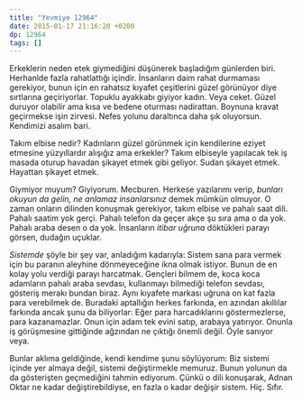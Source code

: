```yaml
---
title: "Yevmiye 12964"
date: 2015-01-17 21:16:20 +0200
dp: 12964
tags: []
---
```


Erkeklerin neden etek giymediğini düşünerek başladığım günlerden
biri. Herhanlde fazla rahatlattığı içindir. İnsanların daim rahat
durmaması gerekiyor, bunun için en rahatsız kıyafet çeşitlerini güzel
görünüyor diye sırtlarına geçiriyorlar. Topuklu ayakkabı giyiyor
kadın. Veya ceket. Güzel duruyor olabilir ama kısa ve bedene oturması
nadirattan. Boynuna kravat geçirmekse işin zirvesi. Nefes yolunu
daraltınca daha şık oluyorsun. Kendimizi asalım bari.

Takım elbise nedir? Kadınların güzel görünmek için kendilerine eziyet
etmesine yüzyıllardır alışığız ama erkekler? Takım elbiseyle yapılacak
tek iş masada oturup havadan şikayet etmek gibi geliyor. Sudan şikayet
etmek. Hayattan şikayet etmek.

Giymiyor muyum? Giyiyorum. Mecburen. Herkese yazılarımı verip,
*bunları okuyun da gelin, ne anlamaz insanlarsınız* demek mümkün
olmuyor. O zaman onların dilinden konuşmak gerekiyor, takım elbise ve
pahalı saat dili. Pahalı saatim yok gerçi. Pahalı telefon da geçer
akçe şu sıra ama o da yok. Pahalı araba desen o da yok. İnsanların
*itibar uğruna* döktükleri parayı görsen, dudağın uçuklar.

*Sistemde* şöyle bir şey var, anladığım kadarıyla: Sistem sana para
vermek için bu paranın aleyhine dönmeyeceğine ikna olmak
istiyor. Bunun de en kolay yolu verdiği parayı harcatmak. Gençleri
bilmem de, koca koca adamların pahalı araba sevdası, kullanmayı
bilmediği telefon sevdası, gösteriş merakı bundan biraz. Aynı kıyafete
markası uğruna on kat fazla para verebilmek de. Buradaki aptallığın
herkes farkında, en azından akıllılar farkında ancak şunu da
biliyorlar: Eğer para harcadıklarını göstermezlerse, para
kazanamazlar. Onun için adam tek evini satıp, arabaya
yatırıyor. Onunla iş görüşmesine gittiğinde ağzından ne çıktığı önemli
değil. Öyle sanıyor veya.

Bunlar aklıma geldiğinde, kendi kendime şunu söylüyorum: Biz sistemi
içinde yer almaya değil, sistemi değiştirmekle memuruz. Bunun yolunun
da da gösterişten geçmediğini tahmin ediyorum. Çünkü o dili konuşarak,
Adnan Oktar ne kadar değiştirebildiyse, en fazla o kadar değişir
sistem. Hiç. Sıfır.

